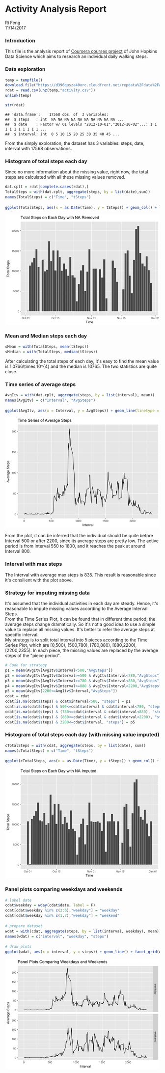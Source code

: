 # Activity Analysis Report
Ri Feng  
11/14/2017  



### Introduction
This file is the analysis report of [Coursera courses project](https://www.coursera.org/learn/reproducible-research/peer/gYyPt/course-project-1) of John Hopkins Data Science which aims to research an individual daily walking steps. 

### Data exploration

```r
temp = tempfile()
download.file("https://d396qusza40orc.cloudfront.net/repdata%2Fdata%2Factivity.zip",temp)
rdat = read.csv(unz(temp,"activity.csv"))
unlink(temp)
```

```r
str(rdat)
```

```
## 'data.frame':	17568 obs. of  3 variables:
##  $ steps   : int  NA NA NA NA NA NA NA NA NA NA ...
##  $ date    : Factor w/ 61 levels "2012-10-01","2012-10-02",..: 1 1 1 1 1 1 1 1 1 1 ...
##  $ interval: int  0 5 10 15 20 25 30 35 40 45 ...
```
From the simply exploration, the dataset has 3 variables:  steps, date, interval with 17568 observations.

### Histogram of total steps each day
Since no more information about the missing value, right now, the total steps are calculated with all these missing values removed.

```r
dat.cplt = rdat[complete.cases(rdat),]
TotalSteps = with(dat.cplt, aggregate(steps, by = list(date),sum))
names(TotalSteps) = c("Time", "tSteps")

ggplot(TotalSteps, aes(x = as.Date(Time), y = tSteps)) + geom_col() + labs(x = "Time", y = "Total Steps", title = "Total Steps on Each Day with NA Removed")
```

![](Activity_Analysis_files/figure-html/Total_steps_per_day-1.png)<!-- -->

### Mean and Median steps each day

```r
sMean = with(TotalSteps, mean(tSteps))
sMedian = with(TotalSteps, median(tSteps))
```
After calculating the total steps of each day, it's easy to find the mean value is 1.0766\times 10^{4} and the median is 10765. The two statistics are quite close.

### Time series of average steps

```r
AvgItv = with(dat.cplt, aggregate(steps, by = list(interval), mean))
names(AvgItv) = c("Interval", "AvgSteps")

ggplot(AvgItv, aes(x = Interval, y = AvgSteps)) + geom_line(linetype = "solid") + labs(y = "Average Steps", title = "Time Series of Average Steps")
```

![](Activity_Analysis_files/figure-html/Time_Series_of_Avg_Steps-1.png)<!-- -->

From the plot, it can be inferred that the individual should be quite before Interval 500 or after 2200, since its average steps are pretty low. The active period is from Interval 550 to 1800, and it reaches the peak at around Interval 800.

### Interval with max steps
The Interval with average max steps is 835. This result is reasonable since it's consilient with the plot above.

### Strategy for imputing missing data
It's assumed that the individual activities in each day are steady. Hence, it's reasonable to impute missing values according to the Average Interval Steps.  
From the Time Series Plot, it can be found that in different time period, the average steps change dramatically. So it's not a good idea to use a simple value to replace all missing values. It's better to refer the average steps at specific interval.   
My strategy is to split total interval into 5 pieces according to the Time Series Plot, which are [0,500), [500,780), [780,880), [880,2200),[2200,2355]. In each piece, the missing values are replaced by the average steps of the "piece period". 

```r
# Code for strategy
p1 = mean(AvgItv[AvgItv$Interval<500,"AvgSteps"])
p2 = mean(AvgItv[AvgItv$Interval>=500 & AvgItv$Interval<780,"AvgSteps"])
p3 = mean(AvgItv[AvgItv$Interval>=780 & AvgItv$Interval<880,"AvgSteps"])
p4 = mean(AvgItv[AvgItv$Interval>=880 & AvgItv$Interval<2200,"AvgSteps"])
p5 = mean(AvgItv[2200<=AvgItv$Interval,"AvgSteps"])
cdat = rdat
cdat[is.na(cdat$steps) & cdat$interval<500, "steps"] = p1
cdat[is.na(cdat$steps) & 500<=cdat$interval & cdat$interval<780, "steps"] = p2
cdat[is.na(cdat$steps) & (780<=cdat$interval & cdat$interval<880), "steps"] = p3
cdat[is.na(cdat$steps) & (880<=cdat$interval & cdat$interval<2200), "steps"] = p4
cdat[is.na(cdat$steps) & 2200<=cdat$interval, "steps"] = p5
```

### Histogram of total steps each day (with missing value imputed)

```r
cTotalSteps = with(cdat, aggregate(steps, by = list(date), sum))
names(cTotalSteps) = c("Time", "tSteps")

ggplot(cTotalSteps, aes(x = as.Date(Time), y = tSteps)) + geom_col() + labs(x = "Time", y = "Total Steps", title = "Total Steps on Each Day with NA Imputed")
```

![](Activity_Analysis_files/figure-html/Total_Steps_without_NA-1.png)<!-- -->

### Panel plots comparing weekdays and weekends

```r
# label date
cdat$weekday = wday(cdat$date, label = F)
cdat[cdat$weekday %in% c(2:6),"weekday"] = "weekday"
cdat[cdat$weekday %in% c(1,7),"weekday"] = "weekend"

# prepare dataset
wdat = with(cdat, aggregate(steps, by = list(interval, weekday), mean))
names(wdat) = c("interval", "weekday", "steps")

# draw plots
ggplot(wdat, aes(x = interval, y = steps)) + geom_line() + facet_grid(weekday ~.) + labs(x = "Interval", y = "Average Steps", title = "Panel Plots Comparing Weekdays and Weekends")
```

![](Activity_Analysis_files/figure-html/Panel_Plots-1.png)<!-- -->
